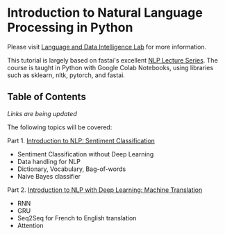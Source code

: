 # Introduction to Natural Language Processing in Python

Please visit [Language and Data Intelligence Lab](https://seungwonh.github.io/ldi.html) for more information.

This tutorial is largely based on fastai's excellent [NLP Lecture Series](https://github.com/fastai/course-nlp). The course is taught in Python with Google Colab Notebooks, using libraries such as sklearn, nltk, pytorch, and fastai.

## Table of Contents

*Links are being updated*

The following topics will be covered:

Part 1\. [Introduction to NLP: Sentiment Classification](https://colab.research.google.com/drive/1QBSKylxuv6xZ99lL8dmC7aqccETOeGMl?usp=sharing)
  - Sentiment Classification without Deep Learning
  - Data handling for NLP
  - Dictionary, Vocabulary, Bag-of-words
  - Naive Bayes classifier
 

Part 2\. [Introduction to NLP with Deep Learning: Machine Translation](https://colab.research.google.com/drive/1vrDgn-hZeeXB93XuRuYK1LrZjMhN_8XB?usp=sharing)
  - RNN
  - GRU
  - Seq2Seq for French to English translation
  - Attention
